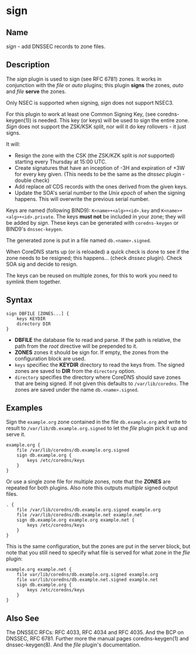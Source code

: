 # sign

## Name

*sign* - add DNSSEC records to zone files.

## Description

The *sign* plugin is used to sign (see RFC 6781) zones. It works in conjunction with the *file* or
*auto* plugins; this plugin **signs** the zones, *auto* and *file* **serve** the zones.

Only NSEC is supported when signing, *sign* does not support NSEC3.

For this plugin to work at least one Common Signing Key, (see coredns-keygen(1)) is needed. This key
(or keys) will be used to sign the entire zone. *Sign* does not support the ZSK/KSK split, nor will
it do key rollovers - it just signs.

It will:

* Resign the zone with the CSK (the ZSK/KZK split is *not* supported) starting every Thursday at
  15:00 UTC.
* Create signatures that have an inception of -3H and expiration of +3W for every key given.
  (This needs to be the same as the *dnssec* plugin - double check)
* Add replace *all* CDS records with the ones derived from the given keys.
* Update the SOA's serial number to the *Unix epoch* of when the signing happens. This will overwrite
  the previous serial number.

Keys are named (following BIND9): `K<name>+<alg>+<id>.key` and `K<name>+<alg>+<id>.private`.
The keys **must not** be included in your zone; they will be added by *sign*. These keys can be
generated with `coredns-keygen` or BIND9's `dnssec-keygen`.

The generated zone is put in a file named `db.<name>.signed`.

When CoreDNS starts up (or is reloaded) a quick check is done to see if the zone needs to be
resigned; this happens... (check *dnssec* plugin). Check SOA sig and decide to resign.

The keys can be reused on multiple zones, for this to work you need to symlink them together.

## Syntax

~~~
sign DBFILE [ZONES...] {
    keys KEYDIR
    directory DIR
}
~~~

* **DBFILE** the database file to read and parse. If the path is relative, the path from the *root*
  directive will be prepended to it.
* **ZONES** zones it should be sign for. If empty, the zones from the configuration block
  are used.
* `keys` specifiec the **KEYDIR** directory to read the keys
  from. The signed zones are saved to **DIR** from the `directory` option.
* `directory` specifies the directory where CoreDNS should save zones that are being signed. If not
  given this defaults to `/var/lib/coredns`. The zones are saved under the name `db.<name>.signed`.

## Examples

Sign the `example.org` zone contained in the file `db.example.org` and write to result to
`/var/lib/db.example.org.signed` to let the *file* plugin pick it up and serve it.

~~~
example.org {
    file /var/lib/coredns/db.example.org.signed
    sign db.example.org {
        keys /etc/coredns/keys
    }
}
~~~

Or use a single zone file for multiple zones, note that the **ZONES** are repeated for both plugins.
Also note this outputs *multiple* signed output files.

~~~
. {
    file /var/lib/coredns/db.example.org.signed example.org
    file /var/lib/coredns/db.example.net example.net
    sign db.example.org example.org example.net {
        keys /etc/coredns/keys
    }
}
~~~

This is the same configuration, but the zones are put in the server block, but note that you still
need to specify what file is served for what zone in the *flie* plugin:

~~~
example.org example.net {
    file var/lib/coredns/db.example.org.signed example.org
    file var/lib/coredns/db.example.net.signed example.net
    sign db.example.org {
        keys /etc/coredns/keys
    }
}
~~~

## Also See

The DNSSEC RFCs: RFC 4033, RFC 4034 and RFC 4035. And the BCP on DNSSEC, RFC 6781. Further more the
manual pages coredns-keygen(1) and dnssec-keygen(8). And the *file* plugin's documentation.
